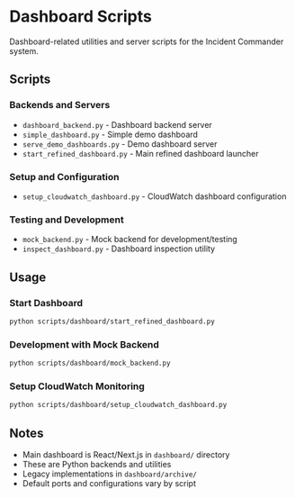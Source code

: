 # Dashboard Scripts

Dashboard-related utilities and server scripts for the Incident Commander system.

## Scripts

### Backends and Servers
- `dashboard_backend.py` - Dashboard backend server
- `simple_dashboard.py` - Simple demo dashboard
- `serve_demo_dashboards.py` - Demo dashboard server
- `start_refined_dashboard.py` - Main refined dashboard launcher

### Setup and Configuration
- `setup_cloudwatch_dashboard.py` - CloudWatch dashboard configuration

### Testing and Development
- `mock_backend.py` - Mock backend for development/testing
- `inspect_dashboard.py` - Dashboard inspection utility

## Usage

### Start Dashboard
```bash
python scripts/dashboard/start_refined_dashboard.py
```

### Development with Mock Backend
```bash
python scripts/dashboard/mock_backend.py
```

### Setup CloudWatch Monitoring
```bash
python scripts/dashboard/setup_cloudwatch_dashboard.py
```

## Notes
- Main dashboard is React/Next.js in `dashboard/` directory
- These are Python backends and utilities
- Legacy implementations in `dashboard/archive/`
- Default ports and configurations vary by script
